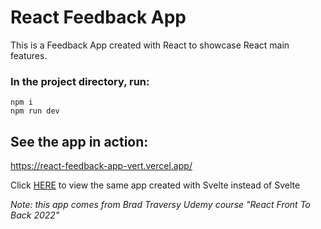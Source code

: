 # React Feedback App

This is a Feedback App created with React to showcase React main features.

### In the project directory, run:

`npm i`  
`npm run dev`

## **See the app in action:**
https://react-feedback-app-vert.vercel.app/

Click [HERE](https://github.com/emanuelefavero/svelte-feedback-app) to view the same app created with Svelte instead of Svelte

_Note: this app comes from Brad Traversy Udemy course "React Front To Back 2022"_

